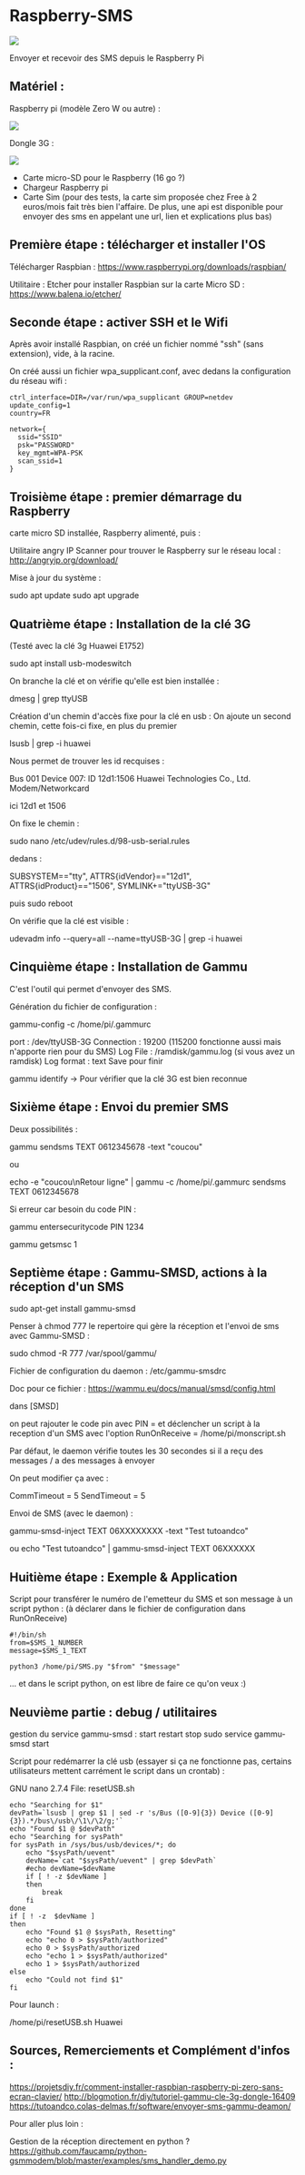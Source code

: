 # Raspberry-SMS

![](http://image.noelshack.com/fichiers/2019/02/4/1547156972-20190110-224805.jpg)

Envoyer et recevoir des SMS depuis le Raspberry Pi

## Matériel : 

Raspberry pi (modèle Zero W ou autre) : 

![](https://www.pi-shop.ch/media/catalog/product/cache/1/image/363x/040ec09b1e35df139433887a97daa66f/z/e/zero_w1.jpg)

Dongle 3G : 

![](https://assistance.orange.fr/medias/woopic/images/var/orange/storage/images/front-prod/equipement/cles-3g-et-dominos/huawei-e352/3629848-93-fre-FR/huawei-e352_full-view-equipment.jpg)

+ Carte micro-SD pour le Raspberry (16 go ?)
+ Chargeur Raspberry pi 
+ Carte Sim (pour des tests, la carte sim proposée chez Free à 2 euros/mois fait très bien l'affaire. De plus, une api est disponible pour envoyer des sms en appelant une url, lien et explications plus bas)

## Première étape : télécharger et installer l'OS 

Télécharger Raspbian : https://www.raspberrypi.org/downloads/raspbian/

Utilitaire : Etcher pour installer Raspbian sur la carte Micro SD : https://www.balena.io/etcher/

## Seconde étape : activer SSH et le Wifi 

Après avoir installé Raspbian, on créé un fichier nommé "ssh" (sans extension), vide, à la racine. 

On créé aussi un fichier wpa_supplicant.conf, avec dedans la configuration du réseau wifi :

```
ctrl_interface=DIR=/var/run/wpa_supplicant GROUP=netdev
update_config=1
country=FR

network={
  ssid="SSID"
  psk="PASSWORD"
  key_mgmt=WPA-PSK
  scan_ssid=1
}
```

## Troisième étape : premier démarrage du Raspberry

carte micro SD installée, Raspberry alimenté, puis : 

Utilitaire angry IP Scanner pour trouver le Raspberry sur le réseau local : http://angryip.org/download/

Mise à jour du système : 

sudo apt update
sudo apt upgrade

## Quatrième étape : Installation de la clé 3G

(Testé avec la clé 3g Huawei E1752)

sudo apt install usb-modeswitch

On branche la clé et on vérifie qu'elle est bien installée : 

dmesg | grep ttyUSB

Création d'un chemin d'accès fixe pour la clé en usb :
On ajoute un second chemin, cette fois-ci fixe, en plus du premier 

lsusb | grep -i huawei

Nous permet de trouver les id recquises : 

Bus 001 Device 007: ID 12d1:1506 Huawei Technologies Co., Ltd. Modem/Networkcard

ici 12d1 et 1506

On fixe le chemin : 

sudo nano /etc/udev/rules.d/98-usb-serial.rules

dedans : 

SUBSYSTEM=="tty", ATTRS{idVendor}=="12d1", ATTRS{idProduct}=="1506", SYMLINK+="ttyUSB-3G"

puis sudo reboot

On vérifie que la clé est visible : 

udevadm info --query=all --name=ttyUSB-3G | grep -i huawei

## Cinquième étape : Installation de Gammu

C'est l'outil qui permet d'envoyer des SMS. 

Génération du fichier de configuration : 

gammu-config -c /home/pi/.gammurc

port : /dev/ttyUSB-3G
Connection : 19200 (115200 fonctionne aussi mais n'apporte rien pour du SMS)
Log File : /ramdisk/gammu.log (si vous avez un ramdisk)
Log format : text
Save pour finir

gammu identify
-> Pour vérifier que la clé 3G est bien reconnue

## Sixième étape : Envoi du premier SMS 

Deux possibilités : 

gammu sendsms TEXT 0612345678 -text "coucou"

ou

echo -e "coucou\nRetour ligne" | gammu -c /home/pi/.gammurc sendsms TEXT 0612345678

Si erreur car besoin du code PIN : 

gammu entersecuritycode PIN 1234

gammu getsmsc 1

## Septième étape : Gammu-SMSD, actions à la réception d'un SMS

sudo apt-get install gammu-smsd

Penser à chmod 777 le repertoire qui gère la réception et l'envoi de sms avec Gammu-SMSD : 

sudo chmod -R 777 /var/spool/gammu/

Fichier de configuration du daemon : /etc/gammu-smsdrc

Doc pour ce fichier : https://wammu.eu/docs/manual/smsd/config.html

dans [SMSD]

on peut rajouter le code pin avec PIN = 
et déclencher un script à la reception d'un SMS avec l'option 
RunOnReceive = /home/pi/monscript.sh

Par défaut, le daemon vérifie toutes les 30 secondes si il a reçu des messages / a des messages à envoyer

On peut modifier ça avec :

CommTimeout = 5
SendTimeout = 5

Envoi de SMS (avec le daemon) : 

gammu-smsd-inject TEXT 06XXXXXXXX -text "Test tutoandco"

ou
echo "Test tutoandco" | gammu-smsd-inject TEXT 06XXXXXX

## Huitième étape : Exemple & Application

Script pour transférer le numéro de l'emetteur du SMS et son message à un script python : 
(à déclarer dans le fichier de configuration dans RunOnReceive)

```
#!/bin/sh
from=$SMS_1_NUMBER
message=$SMS_1_TEXT

python3 /home/pi/SMS.py "$from" "$message"
```

... et dans le script python, on est libre de faire ce qu'on veux :) 

## Neuvième partie : debug / utilitaires 

gestion du service gammu-smsd : start restart stop
sudo service gammu-smsd start

Script pour redémarrer la clé usb (essayer si ça ne fonctionne pas, certains utilisateurs mettent carrément le script dans un crontab) : 

  GNU nano 2.7.4                               File: resetUSB.sh                                         
```
echo "Searching for $1"
devPath=`lsusb | grep $1 | sed -r 's/Bus ([0-9]{3}) Device ([0-9]{3}).*/bus\/usb\/\1\/\2/g;'`
echo "Found $1 @ $devPath"
echo "Searching for sysPath"
for sysPath in /sys/bus/usb/devices/*; do
    echo "$sysPath/uevent"
    devName=`cat "$sysPath/uevent" | grep $devPath`
    #echo devName=$devName
    if [ ! -z $devName ] 
    then
        break
    fi
done
if [ ! -z  $devName ] 
then
    echo "Found $1 @ $sysPath, Resetting"
    echo "echo 0 > $sysPath/authorized"
    echo 0 > $sysPath/authorized
    echo "echo 1 > $sysPath/authorized"
    echo 1 > $sysPath/authorized
else
    echo "Could not find $1"
fi
```

Pour launch : 

/home/pi/resetUSB.sh Huawei

## Sources, Remerciements et Complément d'infos : 

https://projetsdiy.fr/comment-installer-raspbian-raspberry-pi-zero-sans-ecran-clavier/
http://blogmotion.fr/diy/tutoriel-gammu-cle-3g-dongle-16409
https://tutoandco.colas-delmas.fr/software/envoyer-sms-gammu-deamon/

Pour aller plus loin : 

Gestion de la réception directement en python ? https://github.com/faucamp/python-gsmmodem/blob/master/examples/sms_handler_demo.py
